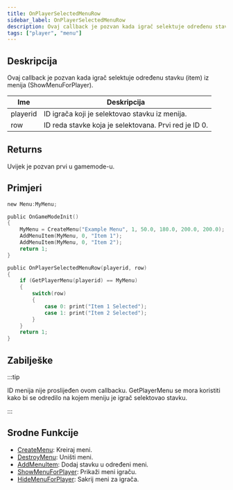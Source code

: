 ```yaml
---
title: OnPlayerSelectedMenuRow
sidebar_label: OnPlayerSelectedMenuRow
description: Ovaj callback je pozvan kada igrač selektuje određenu stavku (item) iz menija (ShowMenuForPlayer).
tags: ["player", "menu"]
---
```


## Deskripcija

Ovaj callback je pozvan kada igrač selektuje određenu stavku (item) iz menija (ShowMenuForPlayer).

| Ime      | Deskripcija                                           |
| -------- | ----------------------------------------------------- |
| playerid | ID igrača koji je selektovao stavku iz menija.        |
| row      | ID reda stavke koja je selektovana. Prvi red je ID 0. |

## Returns

Uvijek je pozvan prvi u gamemode-u.

## Primjeri

```c
new Menu:MyMenu;

public OnGameModeInit()
{
    MyMenu = CreateMenu("Example Menu", 1, 50.0, 180.0, 200.0, 200.0);
    AddMenuItem(MyMenu, 0, "Item 1");
    AddMenuItem(MyMenu, 0, "Item 2");
    return 1;
}

public OnPlayerSelectedMenuRow(playerid, row)
{
    if (GetPlayerMenu(playerid) == MyMenu)
    {
        switch(row)
        {
            case 0: print("Item 1 Selected");
            case 1: print("Item 2 Selected");
        }
    }
    return 1;
}
```

## Zabilješke

:::tip

ID menija nije proslijeđen ovom callbacku. GetPlayerMenu se mora koristiti kako bi se odredilo na kojem meniju je igrač selektovao stavku.

:::

## Srodne Funkcije

- [CreateMenu](../functions/CreateMenu.md): Kreiraj meni.
- [DestroyMenu](../functions/DestroyMenu.md): Uništi meni.
- [AddMenuItem](../functions/AddMenuItem.md): Dodaj stavku u određeni meni.
- [ShowMenuForPlayer](../functions/ShowMenuForPlayer.md): Prikaži meni igraču.
- [HideMenuForPlayer](../functions/HideMenuForPlayer.md): Sakrij meni za igrača.
